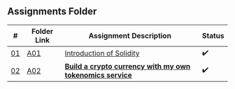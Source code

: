 ## Assignments Folder

|      #      | Folder Link  | Assignment Description                                              | Status             |
| :---------: | ------------ | ------------------------------------------------------------------- | ------------------ |
| [01](./A01) | [A01](./A01) | [Introduction of Solidity](./A01)                                   | :heavy_check_mark: |
| [02](./A02) | [A02](./A02) | [**Build a crypto currency with my own tokenomics service**](./A02) | :heavy_check_mark: |
